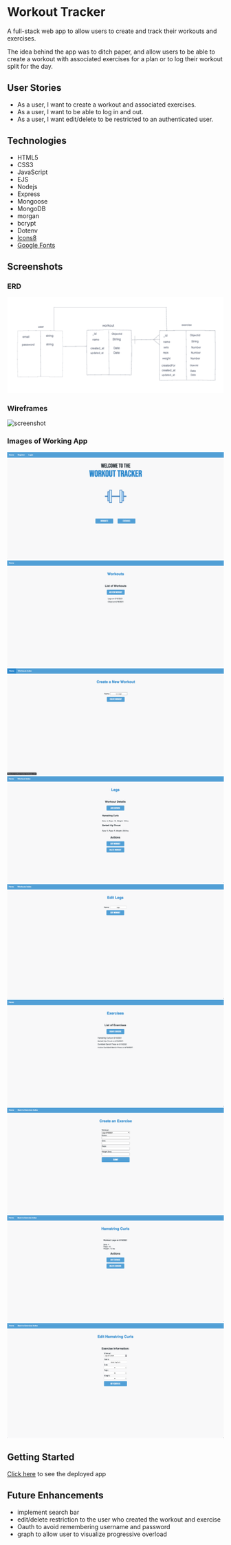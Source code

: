 # Workout Tracker
A full-stack web app to allow users to create and track their workouts and exercises. 

The idea behind the app was to ditch paper, and allow users to be able to create a workout with associated exercises for a plan or to log their workout split for the day. 

## User Stories
- As a user, I want to create a workout and associated exercises.
- As a user, I want to be able to log in and out.
- As a user, I want edit/delete to be restricted to an authenticated user. 

## Technologies
- HTML5
- CSS3
- JavaScript
- EJS
- Nodejs
- Express
- Mongoose
- MongoDB
- morgan
- bcrypt
- Dotenv
- [Icons8](https://icons8.com)
- [Google Fonts](https://fonts.google.com)

## Screenshots

### ERD
![screenshot](./images/ERD.png)

### Wireframes
![screenshot](./images/Project-Two.png)

### Images of Working App
![screenshot](./images/landing-page.png)
![screenshot](./images/workout-index.png)
![screenshot](./images/create-workout.png)
![screenshot](./images/workout-show.png)
![screenshot](./images/workout-edit.png)
![screenshot](./images/exercise-index.png)
![screenshot](./images/create-exercise.png)
![screenshot](./images/exercise-show.png)
![screenshot](./images/exercise-edit.png)



## Getting Started
[Click here](https://czt-workout-tracker.herokuapp.com) to see the deployed app


## Future Enhancements
- implement search bar
- edit/delete restriction to the user who created the workout and exercise
- Oauth to avoid remembering username and password
- graph to allow user to visualize progressive overload